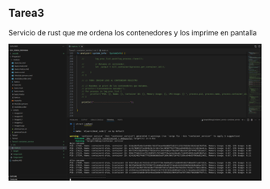 ## Tarea3

Servicio de rust que me ordena los contenedores y los imprime en pantalla

![CapturaTerminal](./imgs/Screenshot%20from%202024-09-01%2015-41-22.png)


